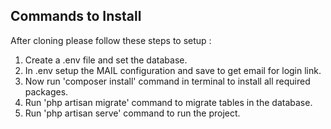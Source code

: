 ## Commands to Install

After cloning please follow these steps to setup :

1. Create a .env file and set the database.
2. In .env setup the MAIL configuration and save to get email for login link.
3. Now run 'composer install' command in terminal to install all required packages.
4. Run 'php artisan migrate' command to migrate tables in the database.
5. Run 'php artisan serve' command to run the project.